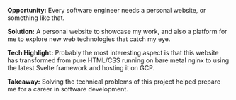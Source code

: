 **Opportunity:** Every software engineer needs a personal website, or something like that.

**Solution:** A personal website to showcase my work, and also a platform for me to explore new web technologies that catch my eye.

**Tech Highlight:** Probably the most interesting aspect is that this website has transformed from pure HTML/CSS running on bare metal nginx to using the latest Svelte framework and hosting it on GCP.

**Takeaway:** Solving the technical problems of this project helped prepare me for a career in software development.
